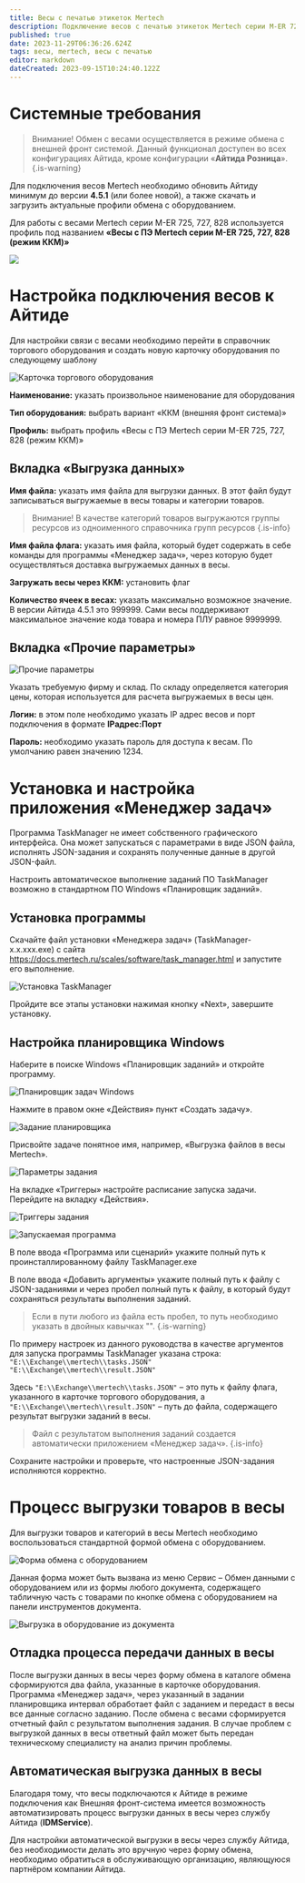 ```yaml
---
title: Весы с печатью этикеток Mertech
description: Подключение весов с печатью этикеток Mertech серии M-ER 725, 727, 828
published: true
date: 2023-11-29T06:36:26.624Z
tags: весы, mertech, весы с печатью
editor: markdown
dateCreated: 2023-09-15T10:24:40.122Z
---
```


# Системные требования

> Внимание! Обмен с весами осуществляется в режиме обмена с внешней фронт системой. Данный функционал доступен во всех конфигурациях Айтида, кроме конфигурации «**Айтида Розница**».
{.is-warning}


Для подключения весов Mertech необходимо обновить Айтиду минимум до версии **4.5.1** (или более новой), а также скачать и загрузить актуальные профили обмена с оборудованием.

Для работы с весами Mertech серии M-ER 725, 727, 828 используется профиль под названием **«Весы с ПЭ Mertech серии M-ER 725, 727, 828 (режим ККМ)»**

![](/images/integrations/mertech_m_er_725_727_828/24d22046e198a7bc22278dda75d7979e.png)

# Настройка подключения весов к Айтиде

Для настройки связи с весами необходимо перейти в справочник торгового оборудования и создать новую карточку оборудования по следующему шаблону

![Карточка торгового оборудования](/images/integrations/mertech_m_er_725_727_828/44373fa5a3f526f187e79fef23993361.png)

**Наименование:** указать произвольное наименование для оборудования

**Тип оборудования:** выбрать вариант «ККМ (внешняя фронт система)»

**Профиль:** выбрать профиль «Весы с ПЭ Mertech серии M-ER 725, 727, 828 (режим ККМ)»

## Вкладка «Выгрузка данных»

**Имя файла:** указать имя файла для выгрузки данных. В этот файл будут записываться выгружаемые в весы товары и категории товаров.

>   Внимание! В качестве категорий товаров выгружаются группы ресурсов из одноименного справочника групп ресурсов
{.is-info}


**Имя файла флага:** указать имя файла, который будет содержать в себе команды для программы «Менеджер задач», через которую будет осуществляться доставка выгружаемых данных в весы.

**Загружать весы через ККМ:** установить флаг

**Количество ячеек в весах:** указать максимально возможное значение. В версии Айтида 4.5.1 это 999999. Сами весы поддерживают максимальное значение кода товара и номера ПЛУ равное 9999999.

## Вкладка «Прочие параметры»

![Прочие параметры](/images/integrations/mertech_m_er_725_727_828/12034647ba0ede9a508135d3b8bdc31b.png)

Указать требуемую фирму и склад. По складу определяется категория цены, которая используется для расчета выгружаемых в весы цен.

**Логин:** в этом поле необходимо указать IP адрес весов и порт подключения в формате **IPадрес:Порт**

**Пароль:** необходимо указать пароль для доступа к весам. По умолчанию равен значению 1234.

# Установка и настройка приложения «Менеджер задач»

Программа TaskManager не имеет собственного графического интерфейса. Она может запускаться с параметрами в виде JSON файла, исполнять JSON-задания и сохранять полученные данные в другой JSON-файл.

Настроить автоматическое выполнение заданий ПО TaskManager возможно в стандартном ПО Windows «Планировщик заданий».

## Установка программы

Скачайте файл установки «Менеджера задач» (TaskManager-х.х.ххх.exe) с сайта <https://docs.mertech.ru/scales/software/task_manager.html> и запустите его выполнение.

![Установка TaskManager](/images/integrations/mertech_m_er_725_727_828/040784ec5f7a7b67eb8d1d201eccc4eb.png)

Пройдите все этапы установки нажимая кнопку «Next», завершите установку.

## Настройка планировщика Windows

Наберите в поиске Windows «Планировщик заданий» и откройте программу.

![Планировщик задач Windows](/images/integrations/mertech_m_er_725_727_828/c560847fe2764da40652f5e4bbc0c902.png)

Нажмите в правом окне «Действия» пункт «Создать задачу».

![Задание планировщика](/images/integrations/mertech_m_er_725_727_828/0131d181055cfa6c0a3ffb1a39068e7c.png)

Присвойте задаче понятное имя, например, «Выгрузка файлов в весы Mertech».

![Параметры задания](/images/integrations/mertech_m_er_725_727_828/c812898ea8a43b19f585d69cae1b093b.png)

На вкладке «Триггеры» настройте расписание запуска задачи. Перейдите на вкладку «Действия».

![Триггеры задания](/images/integrations/mertech_m_er_725_727_828/1b171e5bad21fadc1e81d7a41ff54257.png)

![Запускаемая программа](/images/integrations/mertech_m_er_725_727_828/ba3f7107ef9a9cd815373fbeeb4dbc2a.png)

В поле ввода «Программа или сценарий» укажите полный путь к проинсталлированному файлу TaskManager.exe

В поле ввода «Добавить аргументы» укажите полный путь к файлу с JSON-заданиями и через пробел полный путь к файлу, в который будут сохраняться результаты выполнения заданий.

>   Если в пути любого из файла есть пробел, то путь необходимо указать в двойных кавычках "".
{.is-warning}

По примеру настроек из данного руководства в качестве аргументов для запуска программы TaskManager указана строка:
`"E:\\Exchange\\mertech\\tasks.JSON" "E:\\Exchange\\mertech\\result.JSON"`

Здесь `"E:\\Exchange\\mertech\\tasks.JSON"` – это путь к файлу флага, указанного в карточке торгового оборудования, а `"E:\\Exchange\\mertech\\result.JSON"` – путь до файла, содержащего результат выгрузки заданий в весы.

>   Файл с результатом выполнения заданий создается автоматически приложением «Менеджер задач».
{.is-info}


Сохраните настройки и проверьте, что настроенные JSON-задания исполняются корректно.

# Процесс выгрузки товаров в весы

Для выгрузки товаров и категорий в весы Mertech необходимо воспользоваться стандартной формой обмена с оборудованием.

![Форма обмена с оборудованием](/images/integrations/mertech_m_er_725_727_828/cb844c005ae40975c52101c1e981c7fc.png)

Данная форма может быть вызвана из меню Сервис – Обмен данными с оборудованием или из формы любого документа, содержащего табличную часть с товарами по кнопке обмена с оборудованием на панели инструментов документа.

![Выгрузка в оборудование из документа](/images/integrations/mertech_m_er_725_727_828/2161c909fa328e9ea2c52f81f0e91d89.png)

## Отладка процесса передачи данных в весы

После выгрузки данных в весы через форму обмена в каталоге обмена сформируются два файла, указанные в карточке оборудования. Программа «Менеджер задач», через указанный в задании планировщика интервал обработает файл с заданием и передаст в весы все данные согласно заданию. После обмена с весами сформируется отчетный файл с результатом выполнения задания. В случае проблем с выгрузкой данных в весы ответный файл может быть передан техническому специалисту на анализ причин проблемы.

## Автоматическая выгрузка данных в весы

Благодаря тому, что весы подключаются к Айтиде в режиме подключения как Внешняя фронт-система имеется возможность автоматизировать процесс выгрузки данных в весы через службу Айтида (**IDMService**).

Для настройки автоматической выгрузки в весы через службу Айтида, без необходимости делать это вручную через форму обмена, необходимо обратиться в обслуживающую организацию, являющуюся партнёром компании Айтида.
